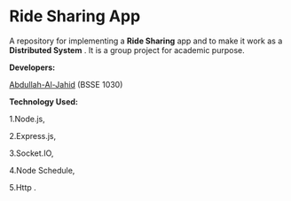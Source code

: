 # Ride Sharing App

A repository for implementing a **Ride Sharing** app and to make it work as a **Distributed System** . It is a group project for academic purpose.

**Developers:**
		
   [Abdullah-Al-Jahid](https://github.com/Jahid1999) (BSSE 1030)


**Technology Used:** 

1.Node.js,

2.Express.js,

3.Socket.IO,

4.Node Schedule,

5.Http .

